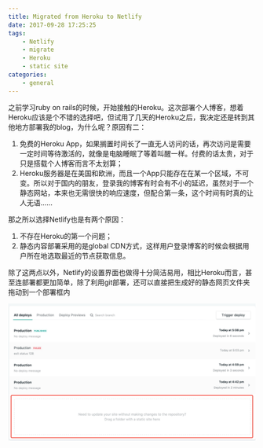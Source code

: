 ```yaml
---
title: Migrated from Heroku to Netlify
date: 2017-09-28 17:25:25
tags:
    - Netlify
    - migrate
    - Heroku
    - static site
categories:
    - general
---
```



之前学习ruby on rails的时候，开始接触的Heroku。这次部署个人博客，想着Heroku应该是个不错的选择吧，但试用了几天的Heroku之后，我决定还是转到其他地方部署我的blog，为什么呢？原因有二：

1. 免费的Heroku App，如果搁置时间长了一直无人访问的话，再次访问是需要一定时间等待激活的，就像是电脑睡眠了等着叫醒一样。付费的话太贵，对于只是搭载个人博客而言不太划算；
2. Heroku服务器是在美国和欧洲，而且一个App只能存在在某一个区域，不可变。所以对于国内的朋友，登录我的博客有时会有不小的延迟，虽然对于一个静态网站，本来也无需很快的响应速度，但配合第一条，这个时间有时真的让人无语……

那之所以选择Netlify也是有两个原因：

1. 不存在Heroku的第一个问题；
2. 静态内容部署采用的是global CDN方式，这样用户登录博客的时候会根据用户所在地选取最近的节点获取信息。

除了这两点以外，Netlify的设置界面也做得十分简洁易用，相比Heroku而言，甚至连部署都更加简单，除了利用git部署，还可以直接把生成好的静态网页文件夹拖动到一个部署框内

![drag_deploy](/images/drag_deploy.png)